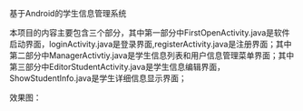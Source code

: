 基于Android的学生信息管理系统

本项目的内容主要包含三个部分，其中第一部分中FirstOpenActivity.java是软件启动界面，loginActivity.java是登录界面,registerActivity.java是注册界面；其中第二部分中ManagerActivtiy.java是学生信息列表和用户信息管理菜单界面；其中第三部分中EditorStudentActivity.java是学生信息编辑界面，ShowStudentInfo.java是学生详细信息显示界面；

效果图：

 
